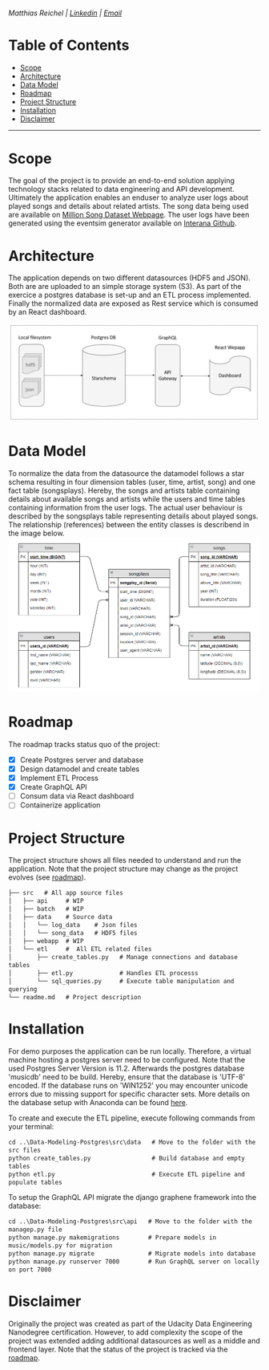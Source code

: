 ###### Matthias Reichel |	[Linkedin](https://www.linkedin.com/in/matthiasreichel/) | [Email](mailto:Matthias.K.Reichel@gmail.com)


# Table of Contents

- [Scope](#scope)
- [Architecture](#architecture)
- [Data Model](#data-model)
- [Roadmap](#roadmap)
- [Project Structure](#project-structure)
- [Installation](#installation)
- [Disclaimer](#disclaimer)

___

# Scope

The goal of the project is to provide an end-to-end solution applying technology stacks related to data engineering and API
development. Ultimately the application enables an enduser to analyze user logs about played songs and details about related artists. 
The song data being used are available on <a href="http://millionsongdataset.com/pages/getting-dataset/" target="_blank">Million Song Dataset Webpage</a>. 
The user logs have been generated using the eventsim generator available on <a href="https://github.com/Interana/eventsim" target="_blank">Interana Github</a>.

# Architecture

The application depends on two different datasources (HDF5 and JSON). Both are are uploaded to an simple storage system (S3). As part of the exercice a postgres
database is set-up and an ETL process implemented. Finally the normalized data are exposed as Rest service which is consumed by an React dashboard.

![alt Image not available](https://raw.githubusercontent.com/MatthiasReichel/Data-Modeling-Postgres/master/img/Architecture.PNG)

# Data Model

To normalize the data from the datasource the datamodel follows a star schema resulting in four dimension tables (user, time, artist, song) 
and one fact table (songsplays). Hereby, the songs and artists table containing details about available songs and artists while the 
users and time tables containing information from the user logs. The actual user behaviour is described by the songsplays table representing
details about played songs. The relationship (references) between the entity classes is describend in the image below.
![alt Image not available](https://raw.githubusercontent.com/MatthiasReichel/Data-Modeling-Postgres/master/img/Datamodel.PNG)


# Roadmap

The roadmap tracks status quo of the project:

- [x] Create Postgres server and database
- [x] Design datamodel and create tables
- [x] Implement ETL Process
- [x] Create GraphQL API
- [ ] Consum data via React dashboard
- [ ] Containerize application

# Project Structure

The project structure shows all files needed to understand and run the application. Note that
the project structure may change as the project evolves (see [roadmap](#roadmap)).

```
├── src   # All app source files 
│   ├── api     # WIP
│   ├── batch   # WIP
│   ├── data    # Source data
│   │   └── log_data    # Json files
│   │   └── song_data   # HDF5 files
│   ├── webapp  # WIP
│   └── etl     #  All ETL related files
│       ├── create_tables.py   # Manage connections and database tables
│       ├── etl.py             # Handles ETL processs
│       └── sql_queries.py     # Execute table manipulation and querying
└── readme.md   # Project description
```

# Installation

For demo purposes the application can be run locally. Therefore, a virtual machine hosting a postgres server
need to be configured. Note that the used Postgres Server Version is 11.2. Afterwards the postgres database 'musicdb' need to be build.
Hereby, ensure that the database is 'UTF-8' encoded. If the database runs on 'WIN1252' you may encounter unicode errors due 
to missing support for specific character sets. More details on the database setup with Anaconda can 
be found <a href="https://medium.com/@FranckPachot/postgresql-and-jupyter-notebook-e7b68cb6427d" target="_blank">here</a>.

To create and execute the ETL pipeline, execute following commands from your terminal:

```
cd ..\Data-Modeling-Postgres\src\data   # Move to the folder with the src files
python create_tables.py                 # Build database and empty tables
python etl.py                           # Execute ETL pipeline and populate tables
```

To setup the GraphQL API migrate the django graphene framework into the database:

```
cd ..\Data-Modeling-Postgres\src\api   # Move to the folder with the managep.py file
python manage.py makemigrations        # Prepare models in music/models.py for migration
python manage.py migrate        	   # Migrate models into database
python manage.py runserver 7000		   # Run GraphQL server on locally on port 7000 
```

# Disclaimer

Originally the project was created as part of the Udacity Data Engineering Nanodegree certification. However, to add complexity the scope
of the project was extended adding additional datasources as well as a middle and frontend layer.
Note that the status of the project is tracked via the [roadmap](#roadmap).